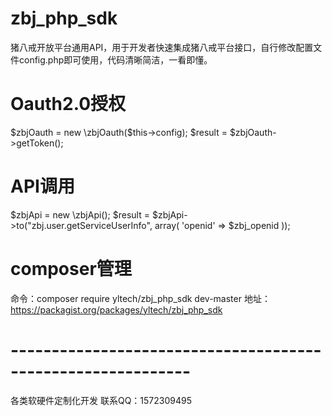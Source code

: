 # zbj_php_sdk

猪八戒开放平台通用API，用于开发者快速集成猪八戒平台接口，自行修改配置文件config.php即可使用，代码清晰简洁，一看即懂。

# Oauth2.0授权
$zbjOauth = new \zbjOauth($this->config);
$result = $zbjOauth->getToken();

# API调用
$zbjApi = new \zbjApi();
$result = $zbjApi->to("zbj.user.getServiceUserInfo", array(
  'openid' => $zbj_openid
));

# composer管理
命令：composer require yltech/zbj_php_sdk dev-master
地址：https://packagist.org/packages/yltech/zbj_php_sdk

# ------------------------------------------------------------
各类软硬件定制化开发 联系QQ：1572309495
